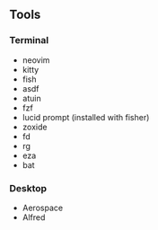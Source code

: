 ## Tools

### Terminal
- neovim
- kitty
- fish
- asdf
- atuin
- fzf
- lucid prompt (installed with fisher)
- zoxide
- fd
- rg
- eza
- bat

### Desktop
- Aerospace
- Alfred
